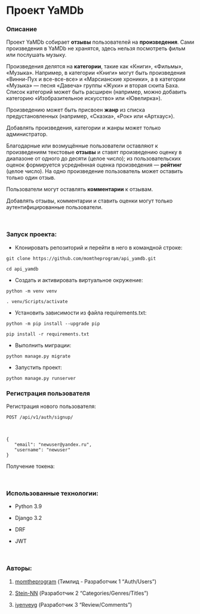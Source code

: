 Проект YaMDb
============

### Описание

Проект YaMDb собирает **отзывы** пользователей на **произведения**. Сами
произведения в YaMDb не хранятся, здесь нельзя посмотреть фильм или послушать
музыку.

Произведения делятся на **категории**, такие как «Книги», «Фильмы», «Музыка».
Например, в категории «Книги» могут быть произведения «Винни-Пух и все-все-все»
и «Марсианские хроники», а в категории «Музыка» — песня «Давеча» группы «Жуки» и
вторая сюита Баха. Список категорий может быть расширен (например, можно
добавить категорию «Изобразительное искусство» или «Ювелирка»).

Произведению может быть присвоен **жанр** из списка предустановленных (например,
«Сказка», «Рок» или «Артхаус»).

Добавлять произведения, категории и жанры может только администратор.

Благодарные или возмущённые пользователи оставляют к произведениям текстовые
**отзывы** и ставят произведению оценку в диапазоне от одного до десяти (целое
число); из пользовательских оценок формируется усреднённая оценка произведения —
**рейтинг** (целое число). На одно произведение пользователь может оставить
только один отзыв.

Пользователи могут оставлять **комментарии** к отзывам.

Добавлять отзывы, комментарии и ставить оценки могут только аутентифицированные
пользователи.

 

### Запуск проекта:

-   Клонировать репозиторий и перейти в него в командной строке:

~~~~~~~~~~~~~~~~~~~~~~~~~~~~~~~~~~~~~~~~~~~~~~~~~~~~~~~~~~~~~~~~~~~~~~~~~~~~~~~~
git clone https://github.com/momtheprogram/api_yamdb.git

cd api_yamdb
~~~~~~~~~~~~~~~~~~~~~~~~~~~~~~~~~~~~~~~~~~~~~~~~~~~~~~~~~~~~~~~~~~~~~~~~~~~~~~~~

-   Cоздать и активировать виртуальное окружение:

~~~~~~~~~~~~~~~~~~~~~~~~~~~~~~~~~~~~~~~~~~~~~~~~~~~~~~~~~~~~~~~~~~~~~~~~~~~~~~~~
python -m venv venv

. venv/Scripts/activate
~~~~~~~~~~~~~~~~~~~~~~~~~~~~~~~~~~~~~~~~~~~~~~~~~~~~~~~~~~~~~~~~~~~~~~~~~~~~~~~~

-   Установить зависимости из файла requirements.txt:

~~~~~~~~~~~~~~~~~~~~~~~~~~~~~~~~~~~~~~~~~~~~~~~~~~~~~~~~~~~~~~~~~~~~~~~~~~~~~~~~
python -m pip install --upgrade pip

pip install -r requirements.txt
~~~~~~~~~~~~~~~~~~~~~~~~~~~~~~~~~~~~~~~~~~~~~~~~~~~~~~~~~~~~~~~~~~~~~~~~~~~~~~~~

-   Выполнить миграции:

~~~~~~~~~~~~~~~~~~~~~~~~~~~~~~~~~~~~~~~~~~~~~~~~~~~~~~~~~~~~~~~~~~~~~~~~~~~~~~~~
python manage.py migrate
~~~~~~~~~~~~~~~~~~~~~~~~~~~~~~~~~~~~~~~~~~~~~~~~~~~~~~~~~~~~~~~~~~~~~~~~~~~~~~~~

-   Запустить проект:

~~~~~~~~~~~~~~~~~~~~~~~~~~~~~~~~~~~~~~~~~~~~~~~~~~~~~~~~~~~~~~~~~~~~~~~~~~~~~~~~
python manage.py runserver
~~~~~~~~~~~~~~~~~~~~~~~~~~~~~~~~~~~~~~~~~~~~~~~~~~~~~~~~~~~~~~~~~~~~~~~~~~~~~~~~

### Регистрация пользователя

Регистрация нового пользователя:

~~~~~~~~~~~~~~~~~~~~~~~~~~~~~~~~~~~~~~~~~~~~~~~~~~~~~~~~~~~~~~~~~~~~~~~~~~~~~~~~
POST /api/v1/auth/signup/
~~~~~~~~~~~~~~~~~~~~~~~~~~~~~~~~~~~~~~~~~~~~~~~~~~~~~~~~~~~~~~~~~~~~~~~~~~~~~~~~

 

~~~~~~~~~~~~~~~~~~~~~~~~~~~~~~~~~~~~~~~~~~~~~~~~~~~~~~~~~~~~~~~~~~~~~~~~~~~~~~~~
{
   "email": "newuser@yandex.ru",
   "username": "newuser"
}
~~~~~~~~~~~~~~~~~~~~~~~~~~~~~~~~~~~~~~~~~~~~~~~~~~~~~~~~~~~~~~~~~~~~~~~~~~~~~~~~

Получение токена:

 

### Использованные технологии:

-   Python 3.9

-   Django 3.2

-   DRF

-   JWT

 

### Авторы:

1.  [momtheprogram](https://github.com/momtheprogram) (Тимлид - Разработчик 1
    “Auth/Users”)

2.  [Stein-NN](https://github.com/Stein-NN) (Разработчик 2
    “Categories/Genres/Titles”)

3.  [iyenveyg](https://github.com/iyenveyg) (Разработчик 3 “Review/Comments”)

 

 

 

 
